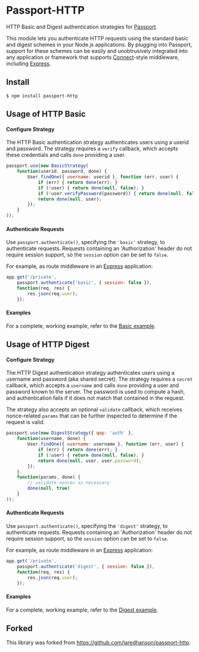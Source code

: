 # Passport-HTTP

HTTP Basic and Digest authentication strategies for
[Passport](https://github.com/jaredhanson/passport).

This module lets you authenticate HTTP requests using the standard basic and
digest schemes in your Node.js applications.  By plugging into Passport, support
for these schemes can be easily and unobtrusively integrated into any
application or framework that supports [Connect](http://www.senchalabs.org/connect/)-style
middleware, including [Express](https://expressjs.com/).

## Install

    $ npm install passport-http

## Usage of HTTP Basic

#### Configure Strategy

The HTTP Basic authentication strategy authenticates users using a userid and
password.  The strategy requires a `verify` callback, which accepts these
credentials and calls `done` providing a user.
```js
passport.use(new BasicStrategy(
    function(userid, password, done) {
        User.findOne({ username: userid }, function (err, user) {
            if (err) { return done(err); }
            if (!user) { return done(null, false); }
            if (!user.verifyPassword(password)) { return done(null, false); }
            return done(null, user);
        });
    }
));
```

#### Authenticate Requests

Use `passport.authenticate()`, specifying the `'basic'` strategy, to
authenticate requests.  Requests containing an 'Authorization' header do not
require session support, so the `session` option can be set to `false`.

For example, as route middleware in an [Express](https://expressjs.com/)
application:
```js
app.get('/private',
    passport.authenticate('basic', { session: false }),
    function(req, res) {
        res.json(req.user);
    });
```

#### Examples

For a complete, working example, refer to the
[Basic example](https://github.com/passport/express-3.x-http-basic-example).

## Usage of HTTP Digest

#### Configure Strategy

The HTTP Digest authentication strategy authenticates users using a username and
password (aka shared secret).  The strategy requires a `secret` callback, which
accepts a `username` and calls `done` providing a user and password known to the
server.  The password is used to compute a hash, and authentication fails if it
does not match that contained in the request.

The strategy also accepts an optional `validate` callback, which receives
nonce-related `params` that can be further inspected to determine if the request
is valid.
```js
passport.use(new DigestStrategy({ qop: 'auth' },
    function(username, done) {
        User.findOne({ username: username }, function (err, user) {
            if (err) { return done(err); }
            if (!user) { return done(null, false); }
            return done(null, user, user.password);
        });
    },
    function(params, done) {
        // validate nonces as necessary
        done(null, true)
    }
));
```

#### Authenticate Requests

Use `passport.authenticate()`, specifying the `'digest'` strategy, to
authenticate requests.  Requests containing an 'Authorization' header do not
require session support, so the `session` option can be set to `false`.

For example, as route middleware in an [Express](https://expressjs.com/)
application:
```js
app.get('/private',
    passport.authenticate('digest', { session: false }),
    function(req, res) {
        res.json(req.user);
    });
```

#### Examples

For a complete, working example, refer to the
[Digest example](https://github.com/passport/express-3.x-http-digest-example).

## Forked
This library was forked from <https://github.com/jaredhanson/passport-http>.
